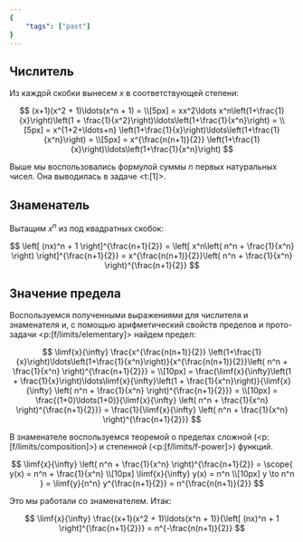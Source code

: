 ```yaml
---
{
    "tags": ["past"]
}
---
```


## Числитель

Из каждой скобки вынесем $x$ в соответствующей степени:

$$ (x+1)(x^2 + 1)\ldots(x^n + 1) = \\[5px] = xx^2\ldots x^n\left(1+\frac{1}{x}\right)\left(1 + \frac{1}{x^2}\right)\ldots\left(1+\frac{1}{x^n}\right) = \\[5px] = x^{1+2+\ldots+n} \left(1+\frac{1}{x}\right)\ldots\left(1+\frac{1}{x^n}\right) = \\[5px] = x^{\frac{n(n+1)}{2}} \left(1+\frac{1}{x}\right)\ldots\left(1+\frac{1}{x^n}\right) $$

Выше мы воспользовались формулой суммы $n$ первых натуральных чисел. Она выводилась в задаче <t:[1]>.

## Знаменатель

Вытащим $x^n$ из под квадратных скобок:

$$ \left[ (nx)^n + 1 \right]^{\frac{n+1}{2}} = \left[ x^n\left( n^n + \frac{1}{x^n} \right) \right]^{\frac{n+1}{2}} = x^{\frac{n(n+1)}{2}}\left( n^n + \frac{1}{x^n} \right)^{\frac{n+1}{2}} $$

## Значение предела

Воспользуемся полученными выражениями для числителя и знаменателя и, с помощью арифметический свойств пределов и прото-задачи <p:[f/limits/elementary]> найдем предел:

$$ \limf{x}{\infty} \frac{x^{\frac{n(n+1)}{2}} \left(1+\frac{1}{x}\right)\ldots\left(1+\frac{1}{x^n}\right)}{x^{\frac{n(n+1)}{2}}\left( n^n + \frac{1}{x^n} \right)^{\frac{n+1}{2}}} = \\[10px] = \frac{\limf{x}{\infty}\left(1 + \frac{1}{x}\right)\ldots\limf{x}{\infty}\left(1 + \frac{1}{x^n}\right)}{\limf{x}{\infty} \left( n^n + \frac{1}{x^n} \right)^{\frac{n+1}{2}}} = \\[10px] = \frac{(1+0)\ldots(1+0)}{\limf{x}{\infty} \left( n^n + \frac{1}{x^n} \right)^{\frac{n+1}{2}}} = \frac{1}{\limf{x}{\infty} \left( n^n + \frac{1}{x^n} \right)^{\frac{n+1}{2}}} $$

В знаменателе воспользуемся теоремой о пределах сложной (<p:[f/limits/composition]>) и степенной (<p:[f/limits/f-power]>) функций.

$$ \limf{x}{\infty} \left( n^n + \frac{1}{x^n} \right)^{\frac{n+1}{2}} = \scope{ y(x) = n^n + \frac{1}{x^n} \\[10px] \limf{x}{\infty} y(x) = n^n \\[10px] y \to n^n } = \limf{y}{n^n} y^{\frac{n+1}{2}} = n^{\frac{n(n+1)}{2}} $$

Это мы работали со знаменателем. Итак:

$$ \limf{x}{\infty} \frac{(x+1)(x^2 + 1)\ldots(x^n + 1)}{\left[ (nx)^n + 1 \right]^{\frac{n+1}{2}}} = n^{-\frac{n(n+1)}{2}} $$